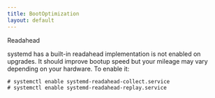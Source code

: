 ```yaml
---
title: BootOptimization
layout: default
---
```


Readahead

systemd has a built-in readahead implementation is not enabled on
upgrades. It should improve bootup speed but your mileage may vary
depending on your hardware. To enable it:

    # systemctl enable systemd-readahead-collect.service
    # systemctl enable systemd-readahead-replay.service
